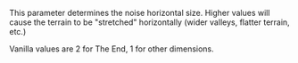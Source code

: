 This parameter determines the noise horizontal size. Higher values will cause the terrain to be 
"stretched" horizontally (wider valleys, flatter terrain, etc.)

Vanilla values are 2 for The End, 1 for other dimensions.